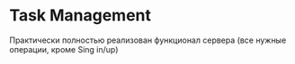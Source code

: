 # Task Management

Практически полностью реализован функционал сервера (все нужные операции, кроме Sing in/up)
